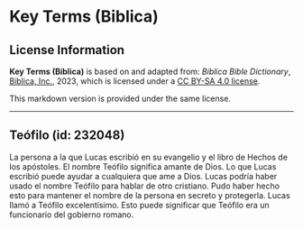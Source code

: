 # Key Terms (Biblica)

## License Information

**Key Terms (Biblica)** is based on and adapted from: _Biblica Bible Dictionary_, [Biblica, Inc.](https://www.biblica.com/), 2023, which is licensed under a [CC BY-SA 4.0 license](https://creativecommons.org/licenses/by-sa/4.0/legalcode.en).

This markdown version is provided under the same license.



--------------------------------

## Teófilo (id: 232048)

La persona a la que Lucas escribió en su evangelio y el libro de Hechos de los apóstoles. El nombre Teófilo significa amante de Dios. Lo que Lucas escribió puede ayudar a cualquiera que ame a Dios. Lucas podría haber usado el nombre Teófilo para hablar de otro cristiano. Pudo haber hecho esto para mantener el nombre de la persona en secreto y protegerla. Lucas llamó a Teófilo excelentísimo. Esto puede significar que Teófilo era un funcionario del gobierno romano.


